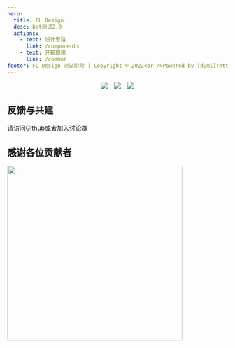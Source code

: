 ```yaml
---
hero:
  title: FL Design
  desc: bat测试2.0
  actions:
    - text: 设计思路
      link: /components
    - text: 开箱即用
      link: /common
footer: FL Design 测试阶段 | Copyright © 2022<br />Powered by [dumi](https://d.umijs.org)
---
```


<code src="./components/Flex" inline="true"></code>

<div align="center">
  <img style="margin-right:10px" src="https://img.shields.io/static/v1?label=React&message=v18.0.0&color=blue&style=flat-square"/>
   <img style="margin-right:10px" src="https://img.shields.io/static/v1?label=TypeScript&message=%20&color=blue&style=flat-square"/>
  <img src="https://img.shields.io/static/v1?label=SCSS&message=%20&color=ff69b4&style=flat-square&logoColor=white&labelColor=ff69b4"/>
</div>

## 反馈与共建

请访问[Github](https://github.com/Found-404/Fl-UI)或者加入讨论群 <code src="./components/Team" inline="true"></code>

## 感谢各位贡献者

<a href="https://github.com/Found-404/Fl-UI/graphs/contributors">
  <img width="400px" src="https://contrib.rocks/image?repo=Found-404/Fl-UI" />
</a>
